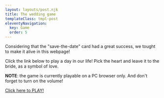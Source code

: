 ```yaml
---
layout: layouts/post.njk
title: The wedding game
templateClass: tmpl-post
eleventyNavigation:
  key: Game
  order: 5
---
```


Considering that the "save-the-date" card had a great success,
we tought to make it alive in this webpage!

Click the link below to play a day in our life!
Pick the heart and leave it to the bride, as a symbol of love.

**NOTE**: the game is currently playable on a PC browser only.
And don't forget to turn on the volume!

<a href="{{ '/pages/game/platformer/' | url }}">Click here to PLAY!</a>